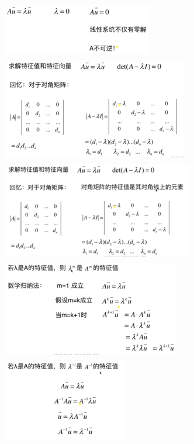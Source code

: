 ![](../photo/Pasted%20image%2020240308173524.png)

![](../photo/Pasted%20image%2020240308173545.png)

![](../photo/Pasted%20image%2020240308173613.png)

![](../photo/Pasted%20image%2020240308173625.png)

![](../photo/Pasted%20image%2020240308173639.png)

